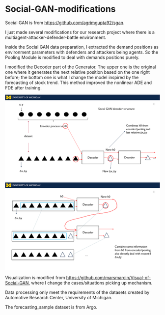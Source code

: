 # Social-GAN-modifications
Social GAN is from https://github.com/agrimgupta92/sgan.

I just made several modifications for our research project where there is a multiagent-attacker-defender-battle environment.

Inside the Social GAN data preparation, I extracted the demand positions as environment parameters with defenders and attackers being agents. So the Pooling Module is modified to deal with demands positions purely.

I modified the Decoder part of the Generator. The upper one is the original one where it generates the next relative position based on the one right before; the bottom one is what I change the model inspired by the forecasting of stock trend. This method improved the nonlinear ADE and FDE after training.

<div align='center'>
<img src="images/original.png"></img>
<img src="images/modification.png"></img>
</div>

Visualization is modified from https://github.com/marsmarcin/Visual-of-Social-GAN, where I change the cases/situations picking up mechanism.


Data processing only meet the requirements of the datasets created by Automotive Research Center, 
University of Michigan.


The forecasting_sample dataset is from Argo.

